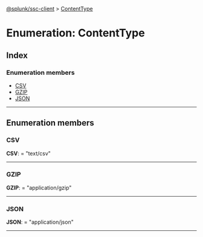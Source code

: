[@splunk/ssc-client](../README.md) > [ContentType](../enums/contenttype.md)

# Enumeration: ContentType

## Index

### Enumeration members

* [CSV](contenttype.md#csv)
* [GZIP](contenttype.md#gzip)
* [JSON](contenttype.md#json)

---

## Enumeration members

<a id="csv"></a>

###  CSV

**CSV**:  = "text/csv"

___
<a id="gzip"></a>

###  GZIP

**GZIP**:  = "application/gzip"

___
<a id="json"></a>

###  JSON

**JSON**:  = "application/json"

___

